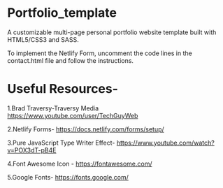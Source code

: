 # Portfolio_template

A customizable multi-page personal portfolio website template built with HTML5/CSS3 and SASS.

To implement the Netlify Form, uncomment the code lines in the contact.html file and follow the instructions.


# Useful Resources-

1.Brad Traversy-Traversy Media https://www.youtube.com/user/TechGuyWeb

2.Netlify Forms- https://docs.netlify.com/forms/setup/

3.Pure JavaScript Type Writer Effect- https://www.youtube.com/watch?v=POX3dT-pB4E

4.Font Awesome Icon - https://fontawesome.com/

5.Google Fonts- https://fonts.google.com/
